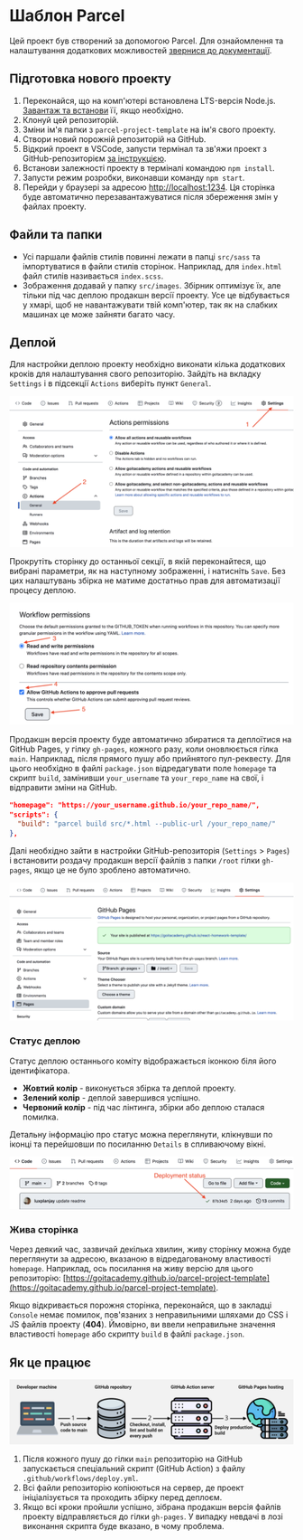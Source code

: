 # Шаблон Parcel

Цей проект був створений за допомогою Parcel. Для ознайомлення та налаштування
додаткових можливостей [звернися до документації](https://parceljs.org/).

## Підготовка нового проекту

1. Переконайся, що на комп'ютері встановлена LTS-версія Node.js.
   [Завантаж та встанови](https://nodejs.org/en/) її, якщо необхідно.
2. Клонуй цей репозиторій.
3. Зміни ім'я папки з `parcel-project-template` на ім'я свого проекту.
4. Створи новий порожній репозиторій на GitHub.
5. Відкрий проект в VSCode, запусти термінал та зв'яжи проект з GitHub-репозиторієм
   [за інструкцією](https://docs.github.com/en/get-started/getting-started-with-git/managing-remote-repositories#changing-a-remote-repositorys-url).
6. Встанови залежності проекту в терміналі командою `npm install`.
7. Запусти режим розробки, виконавши команду `npm start`.
8. Перейди у браузері за адресою [http://localhost:1234](http://localhost:1234).
   Ця сторінка буде автоматично перезавантажуватися після збереження змін у
   файлах проекту.

## Файли та папки

- Усі паршали файлів стилів повинні лежати в папці `src/sass` та імпортуватися в
  файли стилів сторінок. Наприклад, для `index.html` файл стилів називається
  `index.scss`.
- Зображення додавай у папку `src/images`. Збірник оптимізує їх, але тільки
  під час деплою продакшн версії проекту. Усе це відбувається у хмарі, щоб не
  навантажувати твій комп'ютер, так як на слабких машинах це може зайняти багато
  часу.

## Деплой

Для настройки деплою проекту необхідно виконати кілька додаткових кроків для налаштування свого репозиторію. Зайдіть на вкладку `Settings` і в підсекції `Actions` виберіть пункт `General`.

![GitHub actions settings](./assets/actions-config-step-1.png)

Прокрутіть сторінку до останньої секції, в якій переконайтеся, що вибрані параметри, як на наступному зображенні, і натисніть `Save`. Без цих налаштувань збірка не матиме достатньо прав для автоматизації процесу деплою.

![GitHub actions settings](./assets/actions-config-step-2.png)

Продакшн версія проекту буде автоматично збиратися та деплоїтися на GitHub Pages, у гілку `gh-pages`, кожного разу, коли оновлюється гілка `main`. Наприклад, після прямого пушу або прийнятого пул-реквесту. Для цього необхідно в файлі `package.json` відредагувати поле `homepage` та скрипт `build`, замінивши `your_username` та `your_repo_name` на свої, і відправити зміни на GitHub.

```json
"homepage": "https://your_username.github.io/your_repo_name/",
"scripts": {
  "build": "parcel build src/*.html --public-url /your_repo_name/"
},
```
Далі необхідно зайти в настройки GitHub-репозиторія (`Settings` > `Pages`) і
встановити роздачу продакшн версії файлів з папки `/root` гілки `gh-pages`, якщо
це не було зроблено автоматично.

![GitHub Pages settings](./assets/repo-settings.png)

### Статус деплою

Статус деплою останнього коміту відображається іконкою біля його ідентифікатора.

- **Жовтий колір** - виконується збірка та деплой проекту.
- **Зелений колір** - деплой завершився успішно.
- **Червоний колір** - під час лінтинга, збірки або деплою сталася помилка.

Детальну інформацію про статус можна переглянути, клікнувши по іконці та перейшовши
по посиланню `Details` в спливаючому вікні.

![Deployment status](./assets/status.png)

### Жива сторінка

Через деякий час, зазвичай декілька хвилин, живу сторінку можна буде переглянути
за адресою, вказаною в відредагованому властивості `homepage`. Наприклад, ось
посилання на живу версію для цього репозиторію:
[https://goitacademy.github.io/parcel-project-template](https://goitacademy.github.io/parcel-project-template).

Якщо відкривається порожня сторінка, переконайся, що в закладці `Console` немає помилок,
пов'язаних з неправильними шляхами до CSS і JS файлів проекту (**404**). Ймовірно,
ви ввели неправильне значення властивості `homepage` або скрипту `build` в
файлі `package.json`.

## Як це працює

![Як це працює](./assets/how-it-works.png)

1. Після кожного пушу до гілки `main` репозиторію на GitHub запускається спеціальний
   скрипт (GitHub Action) з файлу `.github/workflows/deploy.yml`.
2. Всі файли репозиторію копіюються на сервер, де проект ініціалізується та
   проходить збірку перед деплоєм.
3. Якщо всі кроки пройшли успішно, зібрана продакшн версія файлів проекту
   відправляється до гілки `gh-pages`. У випадку невдачі в лозі виконання
   скрипта буде вказано, в чому проблема.

